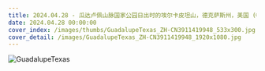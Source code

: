 ```yaml
---
title: 2024.04.28 - 瓜达卢佩山脉国家公园日出时的埃尔卡皮坦山，德克萨斯州，美国 (© Adam Mowery/Tandem Stills + Motion)
date: 2024.04.28 00:00:00
cover_index: /images/thumbs/GuadalupeTexas_ZH-CN3911419948_533x300.jpg
cover_detail: /images/GuadalupeTexas_ZH-CN3911419948_1920x1080.jpg
---
```


![GuadalupeTexas](/images/GuadalupeTexas_ZH-CN3911419948_1920x1080.jpg)
